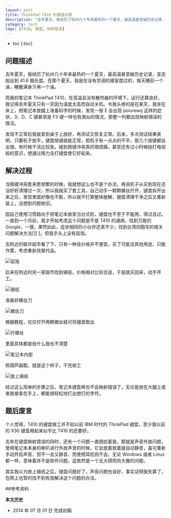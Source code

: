 ```yaml
---
layout: post
title: ThinkPad T410 的键盘问题
description: "去年夏天，我经历了杭州几十年来最热的一个夏天，最高温甚至破历史记录，变态般达到 41.6 摄氏度。在那个夏天，我是在没有空调的寝室度过的，每天睡前一个澡，睡醒满身汗再一个澡。"
category: tech
tags: [T410, 键盘, 映射错误]
---
```


* toc
{:toc}

## 问题描述

去年夏天，我经历了杭州几十年来最热的一个夏天，最高温甚至破历史记录，变态般达到 41.6 摄氏度。在那个夏天，我是在没有空调的寝室度过的，每天睡前一个澡，睡醒满身汗再一个澡。

而我的笔记本 ThinkPad T410，在高温且没有散热器的环境下，运行还算良好。我记得去年夏天只有一天因为温度太高而自动关机。令我头疼的是在某天，我坐在床上，把笔记本放腿上准备码字的时候，发现一按 E 会出现 poiurewq 这样的症状，3、D、C 键甚至是 F3 键一样也有类似的情况，那整一列都出现映射错误的情况。

发现不正常后我就拿到桌子上放好，再测试又恢复正常。后来，多次测试结果表明，只要机子放平，键盘按键就能正常，若机子有一点点的不平，那几个按键都会出错。有时候干活比较急，碰到按键冲突真的很烦躁，甚至还有过小时候拍打电视般的意识，想通过用力击打键盘使它好起来。

## 解决过程

当按键冲突愈来愈频繁的时候，我就想这么也不是个办法，再说机子从买到现在还没好好清理过一次，所以我就买了套工具，自己动手一颗颗螺丝拧开，键盘拆开出来之后，发现里面好像也不脏，所以就不打算整体肢解，键盘清理干净之后又重新装上，没想到问题依旧。

因自己使用习惯趋向于把笔记本放家当台式机，键盘也不至于不能用，得过且过。一直到一个月前，我才开始考虑这个问题是不是 T410 的通病，找到万能的 Google，一搜，果然如此，症状相同的小伙伴还真不少，找到台湾同胞写的相关问题解决方法[[1]] [1]，但我手头上没有铝箔。

去附近的联华超市看了下，只有一种且价格并不便宜，买了可能没其他用途，只能作罢，考虑重新找替代品。

![铝箔]({{site.IMG_PATH}}/the-keyboard-problem-with-thinkpad-t410-01.jpg_640)

后来在附近的另一家超市找到锡纸，价格相对比较合适，于是就买回来，动手开工。

![锡纸]({{site.IMG_PATH}}/the-keyboard-problem-with-thinkpad-t410-02.jpg_640)

准备好螺丝刀

![螺丝刀]({{site.IMG_PATH}}/the-keyboard-problem-with-thinkpad-t410-03.jpg_640)

根据教程，仅仅拧开两颗螺丝就可将键盘取出

 ![拧螺丝]({{site.IMG_PATH}}/the-keyboard-problem-with-thinkpad-t410-04.jpg_640)

里面具体都是些什么我也不清楚

 ![笔记本内部]({{site.IMG_PATH}}/the-keyboard-problem-with-thinkpad-t410-05.jpg_640)

照葫芦画瓢，就是这个样子，干完收工

 ![放上锡纸]({{site.IMG_PATH}}/the-keyboard-problem-with-thinkpad-t410-06.jpg_640)

经过这么简单的步骤之后，笔记本键盘再也不会映射错误了，无论是放在大腿上或者直接拿在手上，都能很轻松地打出想打的字符。

## 题后废言

个人觉得，T410 的键盘做工并不如以前 IBM 时代的 ThinkPad 键盘，至少我以前的 X30 键盘用起来似乎比 T410 的还要好。

去年在键盘映射错误的同时，还有一个问题一直困扰着我，那就是声音外放问题，使用笔记本本身的喇叭进行外放声音的时候，它会放着放着就自动静音，虽可重新手动开启声音，但不一会又静音，而使用耳机则不会。无论 Windows 或者 Linux 都一样，意味着并不是软件问题，这依然是一个无大碍而伤大雅的问题。

其实我以为放上锡纸之后，键盘问题好了，声音问题也该好，事实证明我失算了，在网上也暂时找不到有效解决这个问题的办法。

##参考资料

<ol id="refs"></ol>

[1]: http://im5481.wordpress.com/2013/12/04/lenovo-thinkpad-t410-%E9%8D%B5%E7%9B%A4%E6%8C%89%E9%8D%B5-3edc%E9%8C%AF%E8%AA%A4%E4%BA%82%E7%A2%BC%E5%95%8F%E9%A1%8C/ "Lenovo ThinkPad T410 鍵盤按鍵 3EDC 錯誤亂碼問題"

**本文历史**

* 2014 年 07 月 01 日 完成初稿
